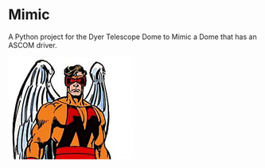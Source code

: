 # Mimic
A Python project for the Dyer Telescope Dome to Mimic a Dome that has an ASCOM driver.

![logo](https://github.com/LowellObservatory/Mimic/blob/master/images/Mimic.jpg "Logo")
